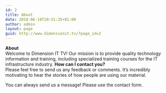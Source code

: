 ```yaml
---
id: 2
title: About
date: 2010-06-18T20:51:35+01:00
author: admin
layout: page
guid: http://www.dimensionit.tv/?page_id=2
---
```

**About**  
Welcome to Dimension IT TV! Our mission is to provide quality technology information and training, including specialized training courses for the IT infrastructure industry. **How can I contact you?**  
Please feel free to send us any feedback or comments. It’s incredibly motivating to hear the stories of how people are using our material.

You can always send us a message! Please use the contact form.

<!-- AddThis Advanced Settings generic via filter on the_content -->

<!-- AddThis Share Buttons generic via filter on the_content -->
